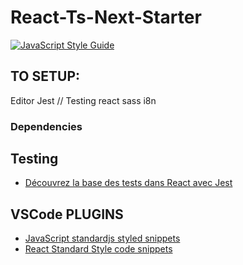 # React-Ts-Next-Starter

[![JavaScript Style Guide](https://img.shields.io/badge/code_style-standard-brightgreen.svg)](https://standardjs.com)

## TO SETUP:
Editor
Jest  // Testing react
sass
i8n

### Dependencies

## Testing

- [Découvrez la base des tests dans React avec Jest](https://openclassrooms.com/fr/courses/7150606-creez-une-application-react-complete/7256627-decouvrez-la-base-des-tests-dans-react-avec-jest)

## VSCode PLUGINS

- [JavaScript standardjs styled snippets](https://marketplace.visualstudio.com/items?itemName=capaj.vscode-standardjs-snippets)
- [React Standard Style code snippets](https://marketplace.visualstudio.com/items?itemName=TimonVS.ReactSnippetsStandard)
